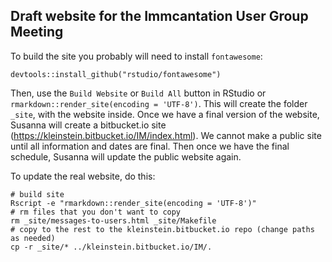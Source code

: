## Draft website for the Immcantation User Group Meeting

To build the site you probably will need to install `fontawesome`:

```
devtools::install_github("rstudio/fontawesome")
```

Then, use the `Build Website` or `Build All` button in RStudio or `rmarkdown::render_site(encoding = 'UTF-8')`. This will create the folder `_site`, with the website inside. Once we have a final version of the website, Susanna will create a bitbucket.io site (https://kleinstein.bitbucket.io/IM/index.html). We cannot make a public site until all information and dates are final. Then once we have the final schedule, Susanna will update the public website again.

To update the real website, do this:

```
# build site	
Rscript -e "rmarkdown::render_site(encoding = 'UTF-8')"
# rm files that you don't want to copy
rm _site/messages-to-users.html _site/Makefile
# copy to the rest to the kleinstein.bitbucket.io repo (change paths as needed)
cp -r _site/* ../kleinstein.bitbucket.io/IM/.
```
